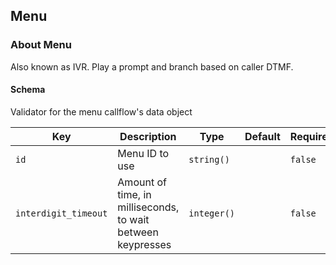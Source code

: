 ## Menu

### About Menu

Also known as IVR. Play a prompt and branch based on caller DTMF.

#### Schema

Validator for the menu callflow's data object



Key | Description | Type | Default | Required
--- | ----------- | ---- | ------- | --------
`id` | Menu ID to use | `string()` |   | `false`
`interdigit_timeout` | Amount of time, in milliseconds, to wait between keypresses | `integer()` |   | `false`



